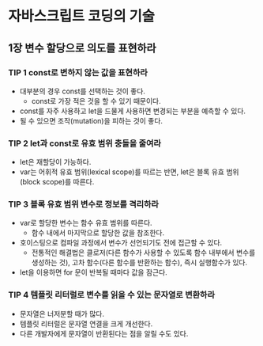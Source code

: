 # 자바스크립트 코딩의 기술

## 1장 변수 할당으로 의도를 표현하라

### TIP 1 const로 변하지 않는 값을 표현하라

- 대부분의 경우 const를 선택하는 것이 좋다.
  - const로 가장 적은 것을 할 수 있기 때문이다.
- const를 자주 사용하고 let을 드물게 사용하면 변경되는 부분을 예측할 수 있다.
- 될 수 있으면 조작(mutation)을 피하는 것이 좋다.

### TIP 2 let과 const로 유효 범위 충돌을 줄여라

- let은 재할당이 가능하다.
- var는 어휘적 유효 범위(lexical scope)를 따르는 반면, let은 블록 유효 범위(block scope)를 따른다.

### TIP 3 블록 유효 범위 변수로 정보를 격리하라

- var로 할당한 변수는 함수 유효 범위를 따른다.
  - 함수 내에서 마지막으로 할당한 값을 참조한다.
- 호이스팅으로 컴파일 과정에서 변수가 선언되기도 전에 접근할 수 있다.
  - 전통적인 해결법은 클로저(다른 함수가 사용할 수 있도록 함수 내부에서 변수를 생성하는 것), 고차 함수(다른 함수를 반환하는 함수), 즉시 실행함수가 있다.
- let을 이용하면 for 문이 반복될 때마다 값을 잠근다.

### TIP 4 템플릿 리터럴로 변수를 읽을 수 있는 문자열로 변환하라

- 문자열은 너저분할 때가 많다.
- 템플릿 리터럴은 문자열 연결을 크게 개선한다.
- 다른 개발자에게 문자열이 반환된다는 점을 알릴 수도 있다.
